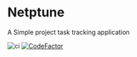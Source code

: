 # Netptune

A Simple project task tracking application

![ci](https://github.com/JoelCrosby/Netptune/workflows/ci/badge.svg)
[![CodeFactor](https://www.codefactor.io/repository/github/joelcrosby/netptune/badge)](https://www.codefactor.io/repository/github/joelcrosby/netptune)
